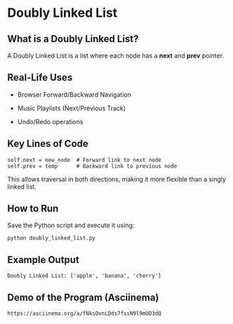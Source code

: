 
# Doubly Linked List

## What is a Doubly Linked List?

A Doubly Linked List is a list where each node has a **next** and **prev** pointer.

## Real-Life Uses
* Browser Forward/Backward Navigation

* Music Playlists (Next/Previous Track)

* Undo/Redo operations

## Key Lines of Code
```
self.next = new_node  # Forward link to next node
self.prev = temp      # Backward link to previous node
```
This allows traversal in both directions, making it more flexible than a singly linked list.

## How to Run
Save the Python script and execute it using:
```
python doubly_linked_list.py
```

## Example Output
```
Doubly Linked List: ['apple', 'banana', 'cherry']
```

## Demo of the Program (Asciinema)
```
https://asciinema.org/a/fNksOvnLDds7fssN9l9mUD3dQ 
```